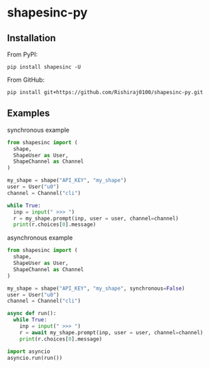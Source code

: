 # shapesinc-py

## Installation

From PyPI:
```
pip install shapesinc -U
```

From GitHub:
```
pip install git+https://github.com/Rishiraj0100/shapesinc-py.git
```

## Examples

synchronous example
```py
from shapesinc import (
  shape,
  ShapeUser as User,
  ShapeChannel as Channel
)

my_shape = shape("API_KEY", "my_shape")
user = User("u0")
channel = Channel("cli")

while True:
  inp = input(" >>> ")
  r = my_shape.prompt(inp, user = user, channel=channel)
  print(r.choices[0].message)
```
asynchronous example
```py
from shapesinc import (
  shape,
  ShapeUser as User,
  ShapeChannel as Channel
)

my_shape = shape("API_KEY", "my_shape", synchronous=False)
user = User("u0")
channel = Channel("cli")

async def run():
  while True:
    inp = input(" >>> ")
    r = await my_shape.prompt(inp, user = user, channel=channel)
    print(r.choices[0].message)

import asyncio
asyncio.run(run())
```
